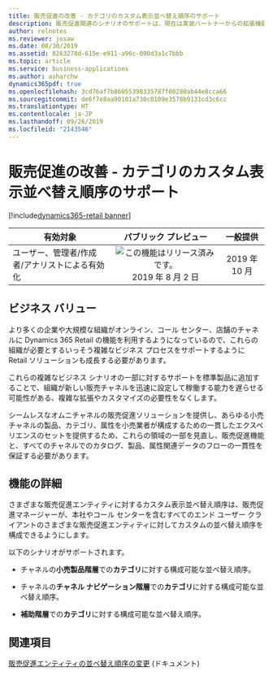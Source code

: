 ```yaml
---
title: 販売促進の改善 - カテゴリのカスタム表示並べ替え順序のサポート
description: 販売促進関連のシナリオのサポートは、現在は実装パートナーからの拡張機能が必要な既存のシナリオとよく一致するように強化されます。
author: relnotes
ms.reviewer: josaw
ms.date: 08/30/2019
ms.assetid: 8263278d-615e-e911-a96c-000d3a1c7bbb
ms.topic: article
ms.service: business-applications
ms.author: asharchw
dynamics365pdf: true
ms.openlocfilehash: 3cd76af7b86055398335787f00280ab44e8cca66
ms.sourcegitcommit: de6f7e8aa90101a730c0109e3578b9131cd3c6cc
ms.translationtype: HT
ms.contentlocale: ja-JP
ms.lasthandoff: 09/26/2019
ms.locfileid: "2143546"
---
```

# <a name="merchandising-improvements--support-to-custom-sort-the-display-order-of-categories"></a>販売促進の改善 - カテゴリのカスタム表示並べ替え順序のサポート
[!include[dynamics365-retail banner](../includes/dynamics365-retail.md)]

| 有効対象    |  パブリック プレビュー | 一般提供 | 
| ---------- | :----------: |:----------: |
|ユーザー、管理者/作成者/アナリストによる有効化|![この機能はリリース済みです。](/dynamics365-release-plan/media/green-checkmark.png "この機能はリリース済みです。") 2019 年 8 月 2 日| 2019 年 10 月|


## <a name="business-value"></a>ビジネス バリュー
<!-- bv start -->
より多くの企業や大規模な組織がオンライン、コール センター、店舗のチャネルに Dynamics 365 Retail の機能を利用するようになっているので、これらの組織が必要とするいっそう複雑なビジネス プロセスをサポートするように Retail ソリューションも成長する必要があります。 

これらの複雑なビジネス シナリオの一部に対するサポートを標準製品に追加することで、組織が新しい販売チャネルを迅速に設定して稼働する能力を遅らせる可能性がある、複雑な拡張やカスタマイズの必要性をなくします。 

シームレスなオムニチャネルの販売促進ソリューションを提供し、あらゆる小売チャネルの製品、カテゴリ、属性を小売業者が構成するための一貫したエクスペリエンスのセットを提供するため、これらの領域の一部を見直し、販売促進機能と、すべてのチャネルでのカタログ、製品、属性関連データのフローの一貫性を保証する必要があります。
<!-- bv end -->



## <a name="feature-details"></a>機能の詳細
<!--feature detail start -->
さまざまな販売促進エンティティに対するカスタム表示並べ替え順序は、販売促進マネージャーが、本社やコール センターを含むすべてのエンド ユーザー クライアントのさまざまな販売促進エンティティに対してカスタムの並べ替え順序を構成できるようにします。 

以下のシナリオがサポートされます。 

- チャネルの**小売製品階層**での**カテゴリ**に対する構成可能な並べ替え順序。    
     
- チャネルの**チャネル ナビゲーション階層**での**カテゴリ**に対する構成可能な並べ替え順序。 
                               
- **補助階層**での**カテゴリ**に対する構成可能な並べ替え順序。
<!--feature detail end -->



## <a name="see-also"></a>関連項目

[販売促進エンティティの並べ替え順序の変更](https://docs.microsoft.com/dynamics365/unified-operations/retail/custom-order-categories-nav-retail-prod-hierarchy) (ドキュメント)
